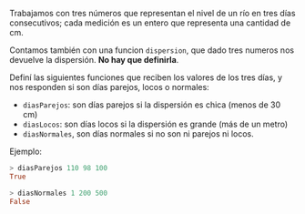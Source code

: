 Trabajamos con tres números que representan el nivel de un río en tres días consecutivos; cada medición es un entero que representa una cantidad de cm.

Contamos también con una funcion `dispersion`, que dado tres numeros nos devuelve la dispersión. **No hay que definirla**.

Definí las siguientes funciones que reciben los valores de los tres días, y nos responden si son días parejos, locos o normales:

* `diasParejos`: son días parejos si la dispersión es chica (menos de 30 cm)
* `diasLocos`: son días locos si la dispersión es grande (más de un metro)
* `diasNormales`, son días normales si no son ni parejos ni locos.

Ejemplo:

```haskell
> diasParejos 110 98 100
True
```

```haskell
> diasNormales 1 200 500
False
```
